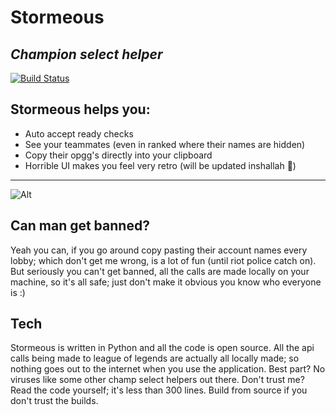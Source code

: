 # Stormeous
## _Champion select helper_


[![Build Status](https://travis-ci.org/joemccann/dillinger.svg?branch=master)](https://github.com/Panable/Stormeous/releases/tag/InitialVersion)

## Stormeous helps you:

- Auto accept ready checks
- See your teammates (even in ranked where their names are hidden)
- Copy their opgg's directly into your clipboard
- Horrible UI makes you feel very retro (will be updated inshallah 🕌)
_______________
![Alt ](https://i.imgur.com/3CcGAAO.png)

## Can man get banned?
Yeah you can, if you go around copy pasting their account names every lobby; which don't get me wrong, is a lot of fun (until riot police catch on). But seriously you can't get banned, all the calls are made locally on your machine, so it's all safe; just don't make it obvious you know who everyone is :)



## Tech
Stormeous is written in Python and all the code is open source. All the api calls being made to league of legends are actually all locally made; so nothing goes out to the internet when you use the application. Best part? No viruses like some other champ select helpers out there. Don't trust me? Read the code yourself; it's less than 300 lines. Build from source if you don't trust the builds.
